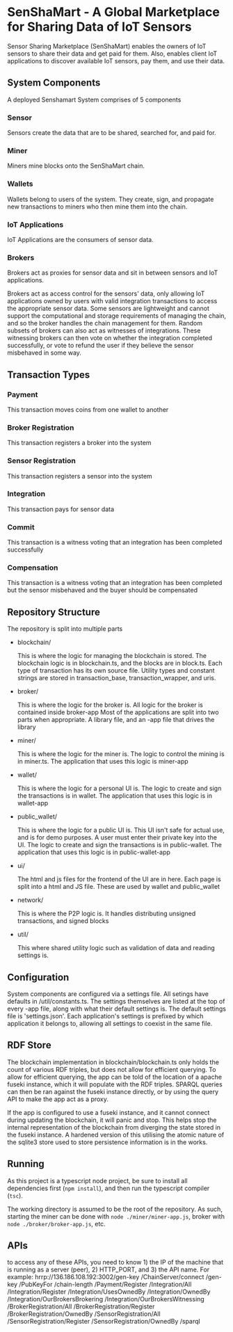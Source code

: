 #  SenShaMart - A Global Marketplace for Sharing Data of IoT Sensors
Sensor Sharing Marketplace (SenShaMart) enables the owners of IoT sensors to share their data and get paid for them. Also, enables client IoT applications to discover available IoT sensors, pay them, and use their data. 
## System Components

A deployed Senshamart System comprises of 5 components


### Sensor

Sensors create the data that are to be shared, searched for, and paid for.


### Miner
  
Miners mine blocks onto the SenShaMart chain.


### Wallets
  
Wallets belong to users of the system. They create, sign, and propagate new transactions to miners who then mine them into the chain.


### IoT Applications
  
IoT Applications are the consumers of sensor data.


### Brokers
  
Brokers act as proxies for sensor data and sit in between sensors and IoT applications. 

Brokers act as access control for the sensors' data, only allowing IoT applications owned by users with valid integration transactions to access the appropriate sensor data. Some sensors are lightweight and cannot support the computational and storage requirements of managing the chain, and so the broker handles the chain management for them.
Random subsets of brokers can also act as witnesses of integrations.
These witnessing brokers can then vote on whether the integration completed successfully, or vote to refund the user if they believe the sensor misbehaved in some way.

## Transaction Types

### Payment
  This transaction moves coins from one wallet to another

### Broker Registration
  This transaction registers a broker into the system

### Sensor Registration
  This transaction registers a sensor into the system

### Integration
  This transaction pays for sensor data

### Commit
  This transaction is a witness voting that an integration has been completed successfully

### Compensation
  This transaction is a witness voting that an integration has been completed but the sensor misbehaved and the buyer should be compensated

## Repository Structure

The repository is split into multiple parts

- blockchain/

  This is where the logic for managing the blockchain is stored.
  The blockchain logic is in blockchain.ts, and the blocks are in block.ts.
  Each type of transaction has its own source file.
  Utility types and constant strings are stored in transaction_base, transaction_wrapper, and uris.

- broker/

  This is where the logic for the broker is.
  All logic for the broker is contained inside broker-app
Most of the applications are split into two parts when appropriate.
A library file, and an -app file that drives the library

- miner/

  This is where the logic for the miner is.
  The logic to control the mining is in miner.ts. The application that uses this logic is miner-app

- wallet/

  This is where the logic for a personal UI is.
  The logic to create and sign the transactions is in wallet. The application that uses this logic is in wallet-app

- public_wallet/

  This is where the logic for a public UI is. This UI isn't safe for actual use, and is for demo purposes. A user must enter their private key into the UI.
  The logic to create and sign the transactions is in public-wallet. The application that uses this logic is in public-wallet-app

- ui/

  The html and js files for the frontend of the UI are in here. Each page is split into a html and JS file. These are used by wallet and public_wallet
  
- network/

  This is where the P2P logic is. It handles distributing unsigned transactions, and signed blocks

- util/

  This where shared utility logic such as validation of data and reading settings is.

## Configuration

System components are configured via a settings file.
All setings have defaults in /util/constants.ts.
The settings themselves are listed at the top of every -app file, along with what their default settings is.
The default settings file is 'settings.json'.
Each application's settings is prefixed by which application it belongs to, allowing all settings to coexist in the same file.

## RDF Store

The blockchain implementation in blockchain/blockchain.ts only holds the count of various RDF triples, but does not allow for efficient querying.
To allow for efficient querying, the app can be told of the location of a apache fuseki instance, which it will populate with the RDF triples.
SPARQL queries can then be ran against the fuseki instance directly, or by using the query API to make the app act as a proxy.

If the app is configured to use a fuseki instance, and it cannot connect during updating the blockchain, it will panic and stop.
This helps stop the internal representation of the blockchain from diverging the state stored in the fuseki instance.
A hardened version of this utilising the atomic nature of the sqlite3 store used to store persistence information is in the works.

## Running

As this project is a typescript node project, be sure to install all dependencies first (`npm install`), and then run the typescript compiler (`tsc`).

The working directory is assumed to be the root of the repository.
As such, starting the miner can be done with `node ./miner/miner-app.js`, broker with `node ./broker/broker-app.js`, etc.
## APIs
to access any of these APIs, you need to know 1) the IP of the machine that is running as a server (peer), 2) HTTP_PORT, and 3) the API name. For example: hrrp://136.186.108.192:3002/gen-key
/ChainServer/connect
/gen-key
/PubKeyFor
/chain-length
/Payment/Register
/Integration/All
/Integration/Register
/Integration/UsesOwnedBy
/Integration/OwnedBy
/Integration/OurBrokersBrokering
/Integration/OurBrokersWitnessing
/BrokerRegistration/All
/BrokerRegistration/Register
/BrokerRegistration/OwnedBy
/SensorRegistration/All
/SensorRegistration/Register
/SensorRegistration/OwnedBy
/sparql

